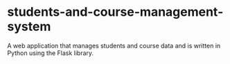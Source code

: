 # students-and-course-management-system
A web application that manages students and course data and is written in Python using the Flask library.

